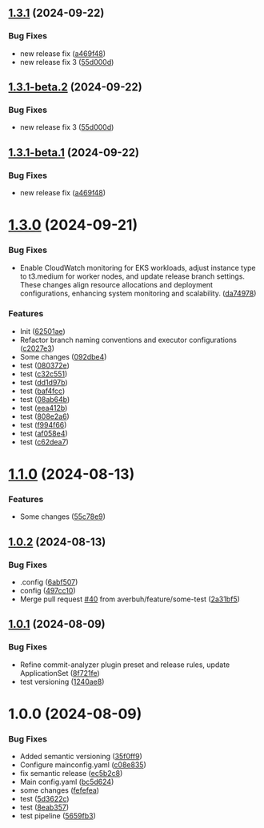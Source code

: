 ## [1.3.1](https://github.com/averbuh/UniProject/compare/v1.3.0...v1.3.1) (2024-09-22)


### Bug Fixes

* new release fix ([a469f48](https://github.com/averbuh/UniProject/commit/a469f48f11977aebc0452a6fd81ada221a57ef3b))
* new release fix 3 ([55d000d](https://github.com/averbuh/UniProject/commit/55d000d1dea1e1e1d9fda18acf40362d45927206))

## [1.3.1-beta.2](https://github.com/averbuh/UniProject/compare/v1.3.1-beta.1...v1.3.1-beta.2) (2024-09-22)


### Bug Fixes

* new release fix 3 ([55d000d](https://github.com/averbuh/UniProject/commit/55d000d1dea1e1e1d9fda18acf40362d45927206))

## [1.3.1-beta.1](https://github.com/averbuh/UniProject/compare/v1.3.0...v1.3.1-beta.1) (2024-09-22)


### Bug Fixes

* new release fix ([a469f48](https://github.com/averbuh/UniProject/commit/a469f48f11977aebc0452a6fd81ada221a57ef3b))

# [1.3.0](https://github.com/averbuh/UniProject/compare/v1.2.3...v1.3.0) (2024-09-21)


### Bug Fixes

* Enable CloudWatch monitoring for EKS workloads, adjust instance type to t3.medium for worker nodes, and update release branch settings. These changes align resource allocations and deployment configurations, enhancing system monitoring and scalability. ([da74978](https://github.com/averbuh/UniProject/commit/da749782cd4d13c1cc3c34b6e85e29ee406c6094))


### Features

* Init ([62501ae](https://github.com/averbuh/UniProject/commit/62501aeb6aa0082a21d068ffdc321801aefc2ad1))
* Refactor branch naming conventions and executor configurations ([c2027e3](https://github.com/averbuh/UniProject/commit/c2027e35a4e2787f28fe181bc6a19b5c1734f523))
* Some changes ([092dbe4](https://github.com/averbuh/UniProject/commit/092dbe410f04da5c68fcdc2668e37cc978e7b559))
* test ([080372e](https://github.com/averbuh/UniProject/commit/080372eaa6589bbd1e173092dc053260c251fcf8))
* test ([c32c551](https://github.com/averbuh/UniProject/commit/c32c5515010bc506cf1e6b6ac1db0dda8816bb3b))
* test ([dd1d97b](https://github.com/averbuh/UniProject/commit/dd1d97b6c3314ffdd2da47532393ea2c09aaff79))
* test ([baf4fcc](https://github.com/averbuh/UniProject/commit/baf4fccdc102b036fee8b371e09ea60e5c11ed22))
* test ([08ab64b](https://github.com/averbuh/UniProject/commit/08ab64bcb698fd461dfdca5fa2206632390912e5))
* test ([eea412b](https://github.com/averbuh/UniProject/commit/eea412b37812b6eee429bed366037c4951d6e06c))
* test ([808e2a6](https://github.com/averbuh/UniProject/commit/808e2a6900cd22e1e0b09e8bee03d13e94bef456))
* test ([f994f66](https://github.com/averbuh/UniProject/commit/f994f6670a8d4c6f3f441c17fcf2bd15f22adfff))
* test ([af058e4](https://github.com/averbuh/UniProject/commit/af058e4ba9ba7633ae9971c2351a153e77071bcf))
* test ([c62dea7](https://github.com/averbuh/UniProject/commit/c62dea7d6293612277c958a8f93fdbfa3c10a752))

# [1.1.0](https://github.com/averbuh/UniProject/compare/v1.0.2...v1.1.0) (2024-08-13)


### Features

* Some changes ([55c78e9](https://github.com/averbuh/UniProject/commit/55c78e98a0cd8307f90d983a91bb294950e4e3eb))

## [1.0.2](https://github.com/averbuh/UniProject/compare/v1.0.1...v1.0.2) (2024-08-13)


### Bug Fixes

* .config ([6abf507](https://github.com/averbuh/UniProject/commit/6abf50704b011bff485847e8680d86992c08d22e))
* config ([497cc10](https://github.com/averbuh/UniProject/commit/497cc10c32df4953b16ff0496549d27e3915f2d3))
* Merge pull request [#40](https://github.com/averbuh/UniProject/issues/40) from averbuh/feature/some-test ([2a31bf5](https://github.com/averbuh/UniProject/commit/2a31bf5efd107616e8a029f8d9a8cd26d2de7ed3))

## [1.0.1](https://github.com/averbuh/UniProject/compare/v1.0.0...v1.0.1) (2024-08-09)


### Bug Fixes

* Refine commit-analyzer plugin preset and release rules, update ApplicationSet ([8f721fe](https://github.com/averbuh/UniProject/commit/8f721fe1458ec9fa181d01390a1da6f3d5e5f578))
* test versioning ([1240ae8](https://github.com/averbuh/UniProject/commit/1240ae84672cbcb3eeb60f25315dd183e11b33f8))

# 1.0.0 (2024-08-09)


### Bug Fixes

* Added semantic versioning ([35f0ff9](https://github.com/averbuh/UniProject/commit/35f0ff98cd6cdaadc62f720251288a9bc10d1b7c))
* Configure mainconfig.yaml ([c08e835](https://github.com/averbuh/UniProject/commit/c08e83559b08717458552fb856f884ee2796a0dd))
* fix semantic release ([ec5b2c8](https://github.com/averbuh/UniProject/commit/ec5b2c87d190050cf6a21f114cd2e7aa455ba3b1))
* Main config.yaml ([bc5d624](https://github.com/averbuh/UniProject/commit/bc5d6244dd1d1954e9c02d65e35025d53d3d7ef2))
* some changes ([fefefea](https://github.com/averbuh/UniProject/commit/fefefea5cec437a934b4c96e81ad7a94bb829eff))
* test ([5d3622c](https://github.com/averbuh/UniProject/commit/5d3622c7b5416ea488de6cc5c78985e04d25445a))
* test ([8eab357](https://github.com/averbuh/UniProject/commit/8eab357b49b4f2b0d0d8aa5c42a252ef227b950a))
* test pipeline ([5659fb3](https://github.com/averbuh/UniProject/commit/5659fb385d4e8378535ef79818968167a70f008b))
